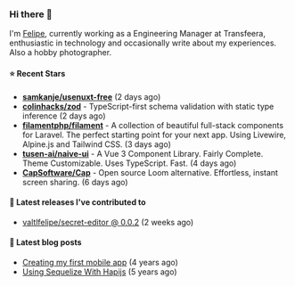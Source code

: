 ### Hi there 👋

I'm [Felipe](https://felipevm.com), currently working as a Engineering Manager at Transfeera, enthusiastic in technology and occasionally write about my experiences. Also a hobby photographer.

#### ⭐ Recent Stars
- **[samkanje/usenuxt-free](https://github.com/samkanje/usenuxt-free)** (2 days ago)
- **[colinhacks/zod](https://github.com/colinhacks/zod)** - TypeScript-first schema validation with static type inference (2 days ago)
- **[filamentphp/filament](https://github.com/filamentphp/filament)** - A collection of beautiful full-stack components for Laravel. The perfect starting point for your next app. Using Livewire, Alpine.js and Tailwind CSS. (3 days ago)
- **[tusen-ai/naive-ui](https://github.com/tusen-ai/naive-ui)** - A Vue 3 Component Library. Fairly Complete. Theme Customizable. Uses TypeScript. Fast. (4 days ago)
- **[CapSoftware/Cap](https://github.com/CapSoftware/Cap)** - Open source Loom alternative. Effortless, instant screen sharing. (6 days ago)

#### 🚀 Latest releases I've contributed to


- [valtlfelipe/secret-editor @ 0.0.2](https://github.com/valtlfelipe/secret-editor/releases/tag/0.0.2) (2 weeks ago)

#### 📄 Latest blog posts
- [Creating my first mobile app](https://felipevm.com/posts/creating-my-first-mobile-app/) (4 years ago)
- [Using Sequelize With Hapijs](https://felipevm.com/posts/using-sequelize-with-hapijs/) (5 years ago)
